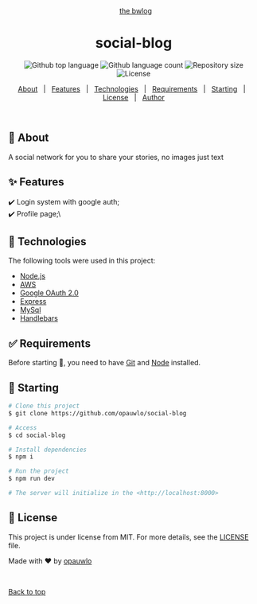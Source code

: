 <div align="center" id="top"> 
  &#xa0;
  <a href="https://the-bwlog.herokuapp.com/">the bwlog</a>
</div>

<h1 align="center">social-blog</h1>

<p align="center">
  <img alt="Github top language" src="https://img.shields.io/github/languages/top/opauwlo/social-blog?color=56BEB8">

  <img alt="Github language count" src="https://img.shields.io/github/languages/count/opauwlo/social-blog?color=56BEB8">

  <img alt="Repository size" src="https://img.shields.io/github/repo-size/opauwlo/social-blog?color=56BEB8">

  <img alt="License" src="https://img.shields.io/github/license/opauwlo/social-blog?color=56BEB8">

  <!-- <img alt="Github issues" src="https://img.shields.io/github/issues/opauwlo/social-blog?color=56BEB8" /> -->

  <!-- <img alt="Github forks" src="https://img.shields.io/github/forks/opauwlo/social-blog?color=56BEB8" /> -->

  <!-- <img alt="Github stars" src="https://img.shields.io/github/stars/opauwlo/social-blog?color=56BEB8" /> -->
</p>

<!-- Status -->

<!-- <h4 align="center"> 
	🚧  social-blog 🚀 Under construction...  🚧
</h4> 

<hr> -->

<p align="center">
  <a href="#dart-about">About</a> &#xa0; | &#xa0; 
  <a href="#sparkles-features">Features</a> &#xa0; | &#xa0;
  <a href="#rocket-technologies">Technologies</a> &#xa0; | &#xa0;
  <a href="#white_check_mark-requirements">Requirements</a> &#xa0; | &#xa0;
  <a href="#checkered_flag-starting">Starting</a> &#xa0; | &#xa0;
  <a href="#memo-license">License</a> &#xa0; | &#xa0;
  <a href="https://github.com/opauwlo" target="_blank">Author</a>
</p>

<br>

## :dart: About ##

A social network for you to share your stories, no images just text

## :sparkles: Features ##

:heavy_check_mark: Login system with google auth;\
:heavy_check_mark: Profile page;\

## :rocket: Technologies ##

The following tools were used in this project:

- [Node.js](https://nodejs.org/en/)
- [AWS](https://aws.amazon.com/pt/getting-started/)
- [Google OAuth 2.0](https://developers.google.com/identity/protocols/oauth2)
- [Express](http://expressjs.com/)
- [MySql](https://www.mysql.com/)
- [Handlebars](https://handlebarsjs.com/)

## :white_check_mark: Requirements ##

Before starting :checkered_flag:, you need to have [Git](https://git-scm.com) and [Node](https://nodejs.org/en/) installed.

## :checkered_flag: Starting ##

```bash
# Clone this project
$ git clone https://github.com/opauwlo/social-blog

# Access
$ cd social-blog

# Install dependencies
$ npm i

# Run the project
$ npm run dev

# The server will initialize in the <http://localhost:8000>
```

## :memo: License ##

This project is under license from MIT. For more details, see the [LICENSE](LICENSE.md) file.


Made with :heart: by <a href="https://github.com/opauwlo" target="_blank">opauwlo</a>

&#xa0;

<a href="#top">Back to top</a>
